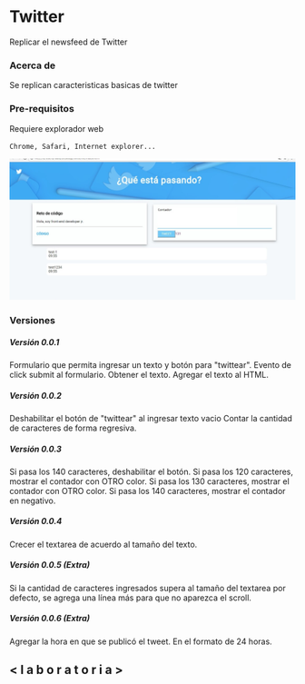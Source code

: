 
# Twitter

Replicar el newsfeed de Twitter


### Acerca de
Se replican caracteristicas basicas de twitter


### Pre-requisitos

Requiere explorador web
```
Chrome, Safari, Internet explorer...
```
![twitter](assets/images/twitter.jpeg)



### Versiones

##### Versión 0.0.1

Formulario que permita ingresar un texto y botón para "twittear".
Evento de click submit al formulario.
Obtener el texto.
Agregar el texto al HTML.


##### Versión 0.0.2

Deshabilitar el botón de "twittear" al ingresar texto vacio
Contar la cantidad de caracteres de forma regresiva.


##### Versión 0.0.3

Si pasa los 140 caracteres, deshabilitar el botón.
Si pasa los 120 caracteres, mostrar el contador con OTRO color.
Si pasa los 130 caracteres, mostrar el contador con OTRO color.
Si pasa los 140 caracteres, mostrar el contador en negativo.


##### Versión 0.0.4

Crecer el textarea de acuerdo al tamaño del texto.


##### Versión 0.0.5 (Extra)

Si la cantidad de caracteres ingresados supera al tamaño del textarea por defecto, se agrega una línea más para que no aparezca el scroll.


##### Versión 0.0.6 (Extra)

Agregar la hora en que se publicó el tweet. En el formato de 24 horas.


## < l a b o r a t o r i a >
